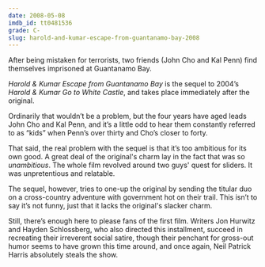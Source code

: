 ```yaml
---
date: 2008-05-08
imdb_id: tt0481536
grade: C-
slug: harold-and-kumar-escape-from-guantanamo-bay-2008
---
```


After being mistaken for terrorists, two friends (John Cho and Kal Penn) find themselves imprisoned at Guantanamo Bay.

_Harold & Kumar Escape from Guantanamo Bay_ is the sequel to 2004’s <span data-imdb-id="tt0366551">_Harold & Kumar Go to White Castle_</span>, and takes place immediately after the original.

Ordinarily that wouldn’t be a problem, but the four years have aged leads John Cho and Kal Penn, and it’s a little odd to hear them constantly referred to as “kids” when Penn’s over thirty and Cho’s closer to forty.

That said, the real problem with the sequel is that it’s too ambitious for its own good. A great deal of the original's charm lay in the fact that was so _unambitious_. The whole film revolved around two guys' quest for sliders. It was unpretentious and relatable.

The sequel, however, tries to one-up the original by sending the titular duo on a cross-country adventure with government hot on their trail. This isn’t to say it’s not funny, just that it lacks the original's slacker charm.

Still, there’s enough here to please fans of the first film. Writers Jon Hurwitz and Hayden Schlossberg, who also directed this installment, succeed in recreating their irreverent social satire, though their penchant for gross-out humor seems to have grown this time around, and once again, Neil Patrick Harris absolutely steals the show.

